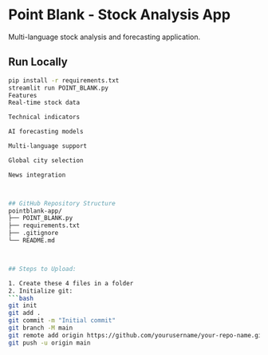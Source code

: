 # Point Blank - Stock Analysis App

Multi-language stock analysis and forecasting application.

## Run Locally

```bash
pip install -r requirements.txt
streamlit run POINT_BLANK.py
Features
Real-time stock data

Technical indicators

AI forecasting models

Multi-language support

Global city selection

News integration



## GitHub Repository Structure
pointblank-app/
├── POINT_BLANK.py
├── requirements.txt
├── .gitignore
└── README.md



## Steps to Upload:

1. Create these 4 files in a folder
2. Initialize git:
```bash
git init
git add .
git commit -m "Initial commit"
git branch -M main
git remote add origin https://github.com/yourusername/your-repo-name.git
git push -u origin main
